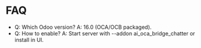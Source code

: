 # FAQ

- Q: Which Odoo version? A: 16.0 (OCA/OCB packaged).
- Q: How to enable? A: Start server with --addon ai_oca_bridge_chatter or install in UI.
